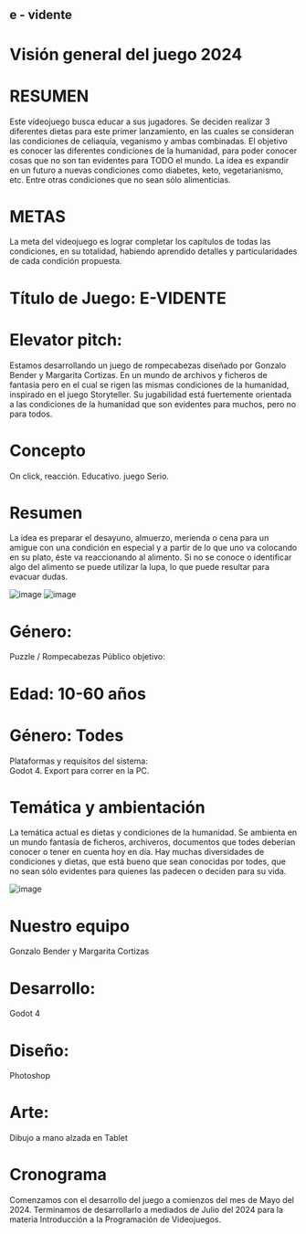 ## e - vidente 

# Visión general del juego 2024
# RESUMEN

Este videojuego busca educar a sus jugadores. Se deciden realizar 3 diferentes dietas para este primer lanzamiento, en las cuales se consideran las condiciones de celiaquía, veganismo y ambas combinadas. El objetivo es conocer las diferentes condiciones de la humanidad, para poder conocer cosas que no son tan evidentes para TODO el mundo. 
La idea es expandir en un futuro a nuevas condiciones como diabetes, keto, vegetarianismo, etc. Entre otras condiciones que no sean sólo alimenticias. 

# METAS
La meta del videojuego es lograr completar los capítulos de todas las condiciones, en su totalidad, habiendo aprendido detalles y particularidades de cada condición propuesta.

# Título de Juego:  E-VIDENTE

# Elevator pitch:

Estamos desarrollando un juego de rompecabezas diseñado por Gonzalo Bender y Margarita Cortizas. En un mundo de archivos y ficheros de fantasía pero en el cual se rigen las mismas condiciones de la humanidad, inspirado en el juego Storyteller. Su jugabilidad está fuertemente orientada a las condiciones de la humanidad que son evidentes para muchos, pero no para todos. 

# Concepto
On click, reacción. Educativo. juego Serio.

# Resumen
La idea es preparar el desayuno, almuerzo, merienda o cena para un amigue con una condición en especial y a partir de lo que uno va colocando en su plato, éste va reaccionando al alimento. Si no se conoce o identificar algo del alimento se puede utilizar la lupa, lo que puede resultar para evacuar dudas. 

![image](https://github.com/margocortizas/e-vidente/assets/94412235/c952fc98-7e8b-46c0-a0ae-293e98d95b5c)
![image](https://github.com/margocortizas/e-vidente/assets/94412235/3220ecf0-770f-4afa-8737-5ac95dad4824)


# Género: 
Puzzle / Rompecabezas
Público objetivo:

# Edad: 10-60 años

# Género:  Todes
Plataformas y requisitos del sistema:  
Godot 4. 
Export para correr en la PC.

# Temática y ambientación
La temática actual es dietas y condiciones de la humanidad. Se ambienta en un mundo fantasía de ficheros, archiveros, documentos que todes deberían conocer o tener en cuenta hoy en día. Hay muchas diversidades de condiciones y dietas, que está bueno que sean conocidas por todes, que no sean sólo evidentes para quienes las padecen o deciden para su vida. 

![image](https://github.com/margocortizas/e-vidente/assets/94412235/8155509b-771f-42ba-8eeb-ec4f31574df3)


# Nuestro equipo
Gonzalo Bender y Margarita Cortizas

# Desarrollo:
Godot 4 

# Diseño: 
Photoshop

# Arte: 
Dibujo a mano alzada en Tablet
# Cronograma
Comenzamos con el desarrollo del juego a comienzos del mes de Mayo del 2024. 
Terminamos de desarrollarlo a mediados de Julio del 2024 para la materia Introducción a la Programación de Videojuegos.
